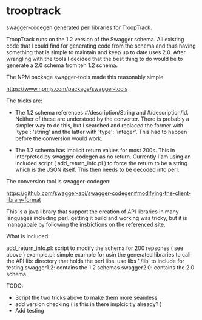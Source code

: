 # trooptrack

swagger-codegen generated perl libraries for TroopTrack.

TroopTrack runs on the 1.2 version of the Swagger schema.  All
existing code that I could find for generating code from the schema
and thus having something that is simple to maintain and keep up to
date uses 2.0.  After wrangling with the tools I decided that the
best thing to do would be to generate a 2.0 schema from teh 1.2
schema.

The NPM package swagger-tools made this reasonably simple.

https://www.npmjs.com/package/swagger-tools

The tricks are:
- The 1.2 schema references #/description/String and
  #/description/id.  Neither of these are understood by the
  converter. There is probably a simpler way to do this, but
  I searched and replaced the former with 'type': 'string' and
  the latter with 'type': 'integer'.  This had to happen
  before the conversion would work.

- The 1.2 schema has implicit return values for most 200s.  This
  in interpreted by swagger-codegen as no return.  Currently
  I am using an included script ( add_return_info.pl ) to force
  the return to be a string which is the JSON itself.  This
  then needs to be decoded into perl.

The conversion tool is swagger-codegen:

https://github.com/swagger-api/swagger-codegen#modifying-the-client-library-format

This is a java library that support the creation of API libraries in
many languages including perl.  getting it build and working was
tricky, but it is managabale by following the instrictions on the
referenced site.

What is included:

add_return_info.pl: script to modify the schema for 200 repsones ( see above )
example.pl: simple example for usin the generated libraries to call the API
lib: directory that holds the perl libs.  use libs './lib' to include for testing
swagger1.2: contains the 1.2 schemas
swagger2.0: contains the 2.0 schema

TODO:

- Script the two tricks above to make them more seamless
- add version checking ( is this in there implcicitly already? )
- Add testing

